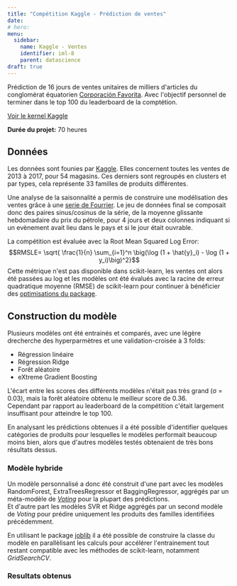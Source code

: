 ```yaml
---
title: "Compétition Kaggle - Prédiction de ventes"
date: 
# hero: 
menu:
  sidebar:
    name: Kaggle - Ventes
    identifier: iml-8
    parent: datascience
draft: true
---
```


Prédiction de 16 jours de ventes unitaires de milliers d'articles du conglomérat équatorien [Corporación Favorita](https://www.corporacionfavorita.com/). 
Avec l'objectif personnel de terminer dans le top 100 du leaderboard de la comptétion.

[Voir le kernel Kaggle](https://www.kaggle.com/code/florianformentini/store-sales-analysis-and-forecasting)


<!-- {{< vs 1 >}}
{{< githublink "FlorianFormentini/OC_IML_P4_Olist" >}} -->

**Durée du projet:** 70 heures


## Données
Les données sont founies par [Kaggle](https://www.kaggle.com/competitions/store-sales-time-series-forecasting/data). Elles concernent toutes les ventes de 2013 à 2017, pour 54 magasins. Ces derniers sont regroupés en clusters et par types, cela représente 33 familles de produits différentes.

Une analyse de la saisonnalité a permis de construire une modélisation des ventes grâce à une [serie de Fourrier](https://www.kaggle.com/code/florianformentini/store-sales-analysis-and-forecasting).
Le jeu de données final se composait donc des paires sinus/cosinus de la série, de la moyenne glissante hebdomadaire du prix du pétrole, pour 4 jours et deux colonnes indiquant si un evènement avait lieu dans le pays et si le jour était ouvrable.

La compétition est évaluée avec la Root Mean Squared Log Error:
$$RMSLE= \sqrt{ \frac{1}{n} \sum_{i=1}^n \big(\log (1 + \hat{y}_i) - \log (1 + y_i)\big)^2}$$
Cette métrique n'est pas disponible dans scikit-learn, les ventes ont alors été passées au log et les modèles ont été évalués avec la racine de erreur quadratique moyenne (RMSE) de scikit-learn pour continuer à bénéficier des [optimisations du package](https://www.quantmetry.com/blog/scikit-learn-consortium-performance-parallel-computing/).

## Construction du modèle

Plusieurs modèles ont été entrainés et comparés, avec une légère drecherche des hyperparmètres et une validation-croisée à 3 folds:
- Régression linéaire
- Régression Ridge
- Forêt aléatoire
- eXtreme Gradient Boosting

L'écart entre les scores des différents modèles n'était pas très grand (σ = 0.03), mais la forêt aléatoire obtenu le meilleur score de 0.36.   
Cependant par rapport au leaderboard de la compétition c'était largement insuffisant pour atteindre le top 100.

En analysant les prédictions obtenues il a été possible d'identifier quelques catégories de produits pour lesquelles le modèles performait beaucoup moins bien, alors que d'autres modèles testés obtenaient de très bons résultats dessus.

### Modèle hybride
Un modèle personnalisé a donc été construit d'une part avec les modèles RandomForest, ExtraTreesRegressor et BaggingRegressor, aggrégés par un méta-modèle de [*Voting*](https://scikit-learn.org/stable/modules/generated/sklearn.ensemble.VotingRegressor.html) pour la plupart des prédictions.  
Et d'autre part les modèles SVR et Ridge aggrégés par un second modèle de *Voting* pour prédire uniquement les produits des familles identifiées précédemment.

En utilisant le package [joblib](https://joblib.readthedocs.io/en/latest/) il a été possible de construire la classe du modèle en parallèlisant les calculs pour accélérer l'entrainement tout restant compatible avec les méthodes de scikit-learn, notamment *GridSearchCV*.

 

### Resultats obtenus